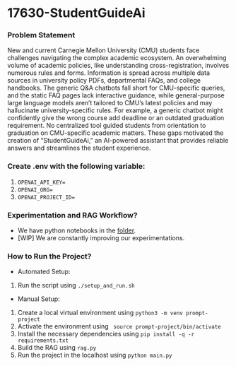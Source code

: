 # 17630-StudentGuideAi

### Problem Statement

New and current Carnegie Mellon University (CMU) students face challenges navigating the complex academic ecosystem. An overwhelming volume of academic policies, like understanding cross-registration, involves numerous rules and forms​. Information is spread across multiple data sources in university policy PDFs, departmental FAQs, and college handbooks. The generic Q&A chatbots fall short for CMU-specific queries, and the static FAQ pages lack interactive guidance, while general-purpose large language models aren’t tailored to CMU’s latest policies and may hallucinate university-specific rules.
For example, a generic chatbot might confidently give the wrong course add deadline or an outdated graduation requirement. No centralized tool guided students from orientation to graduation on CMU-specific academic matters. These gaps motivated the creation of “StudentGuideAi,” an AI-powered assistant that provides reliable answers and streamlines the student experience.

### Create .env with the following variable:
1. ``OPENAI_API_KEY=`` 
2. ``OPENAI_ORG=``
3. ``OPENAI_PROJECT_ID=``

### Experimentation and RAG Workflow?
- We have python notebooks in the [folder](./ipynb/).
- [WIP] We are constantly improving our experimentations.

### How to Run the Project?

- Automated Setup:
1. Run the script using ``./setup_and_run.sh``

- Manual Setup:
1. Create a local virtual environment using ``python3 -m venv prompt-project``
2. Activate the environment using `` source prompt-project/bin/activate``
3. Install the necessary dependencies using ``pip install -q -r requirements.txt``
4. Build the RAG using ``rag.py``
5. Run the project in the localhost using ``python main.py``

